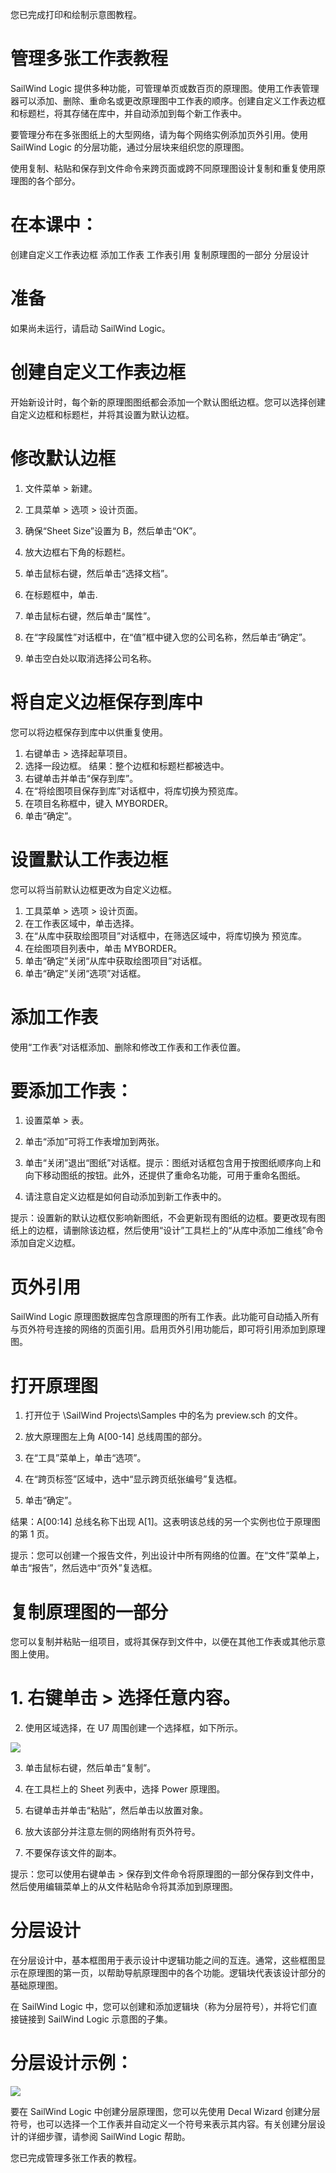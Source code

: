 您已完成打印和绘制示意图教程。

# 管理多张工作表教程

SailWind Logic 提供多种功能，可管理单页或数百页的原理图。使用工作表管理器可以添加、删除、重命名或更改原理图中工作表的顺序。创建自定义工作表边框和标题栏，将其存储在库中，并自动添加到每个新工作表中。

要管理分布在多张图纸上的大型网络，请为每个网络实例添加页外引用。使用 SailWind Logic 的分层功能，通过分层块来组织您的原理图。

使用复制、粘贴和保存到文件命令来跨页面或跨不同原理图设计复制和重复使用原理图的各个部分。

# 在本课中：

创建自定义工作表边框
添加工作表
工作表引用
复制原理图的一部分
分层设计

# 准备

如果尚未运行，请启动 SailWind Logic。

# 创建自定义工作表边框

开始新设计时，每个新的原理图图纸都会添加一个默认图纸边框。您可以选择创建自定义边框和标题栏，并将其设置为默认边框。

# 修改默认边框

1.  文件菜单 $>$ 新建。
    
2.  工具菜单 $>$ 选项 $>$ 设计页面。
    
3.  确保“Sheet Size”设置为 B，然后单击“OK”。
    
4.  放大边框右下角的标题栏。
    
5.  单击鼠标右键，然后单击“选择文档”。
    
6.  在标题框中，单击.
    
7.  单击鼠标右键，然后单击“属性”。
    
8.  在“字段属性”对话框中，在“值”框中键入您的公司名称，然后单击“确定”。
    
9.  单击空白处以取消选择公司名称。
    

# 将自定义边框保存到库中

您可以将边框保存到库中以供重复使用。

1.  右键单击 $>$ 选择起草项目。
2.  选择一段边框。
    结果：整个边框和标题栏都被选中。
3.  右键单击并单击“保存到库”。
4.  在“将绘图项目保存到库”对话框中，将库切换为预览库。
5.  在项目名称框中，键入 MYBORDER。
6.  单击“确定”。

# 设置默认工作表边框

您可以将当前默认边框更改为自定义边框。

1.  工具菜单 $>$ 选项 $>$ 设计页面。
2.  在工作表区域中，单击选择。
3.  在“从库中获取绘图项目”对话框中，在筛选区域中，将库切换为
    预览库。
4.  在绘图项目列表中，单击 MYBORDER。
5.  单击“确定”关闭“从库中获取绘图项目”对话框。
6.  单击“确定”关闭“选项”对话框。

# 添加工作表

使用“工作表”对话框添加、删除和修改工作表和工作表位置。

# 要添加工作表：

1.  设置菜单 $>$ 表。
    
2.  单击“添加”可将工作表增加到两张。
    
3.  单击“关闭”退出“图纸”对话框。提示：图纸对话框包含用于按图纸顺序向上和向下移动图纸的按钮。此外，还提供了重命名功能，可用于重命名图纸。
    
4.  请注意自定义边框是如何自动添加到新工作表中的。
    

提示：设置新的默认边框仅影响新图纸，不会更新现有图纸的边框。要更改现有图纸上的边框，请删除该边框，然后使用“设计”工具栏上的“从库中添加二维线”命令添加自定义边框。

# 页外引用

SailWind Logic 原理图数据库包含原理图的所有工作表。此功能可自动插入所有与页外符号连接的网络的页面引用。启用页外引用功能后，即可将引用添加到原理图。

# 打开原理图

1.  打开位于 \\SailWind Projects\\Samples 中的名为 preview.sch 的文件。
    
2.  放大原理图左上角 A\[00-14\] 总线周围的部分。
    
3.  在“工具”菜单上，单击“选项”。
    
4.  在“跨页标签”区域中，选中“显示跨页纸张编号”复选框。
    
5.  单击“确定”。
    

结果：A\[00:14\] 总线名称下出现 A\[1\]。这表明该总线的另一个实例也位于原理图的第 1 页。

提示：您可以创建一个报告文件，列出设计中所有网络的位置。在“文件”菜单上，单击“报告”，然后选中“页外”复选框。

# 复制原理图的一部分

您可以复制并粘贴一组项目，或将其保存到文件中，以便在其他工作表或其他示意图上使用。

# 1\. 右键单击​​ $>$ 选择任意内容。

2.  使用区域选择，在 U7 周围创建一个选择框，如下所示。

![](/logic/tutorial/6720ac9b03a409f92ac76817dcc89843b1b55668ecdbed1f7f14f28548f4de51.jpg)

3.  单击鼠标右键，然后单击“复制”。
    
4.  在工具栏上的 Sheet 列表中，选择 Power 原理图。
    
5.  右键单击并单击“粘贴”，然后单击以放置对象。
    
6.  放大该部分并注意左侧的网络附有页外符号。
    
7.  不要保存该文件的副本。
    

提示：您可以使用右键单击 $>$ 保存到文件命令将原理图的一部分保存到文件中，然后使用编辑菜单上的从文件粘贴命令将其添加到原理图。

# 分层设计

在分层设计中，基本框图用于表示设计中逻辑功能之间的互连。通常，这些框图显示在原理图的第一页，以帮助导航原理图中的各个功能。逻辑块代表该设计部分的基础原理图。

在 SailWind Logic 中，您可以创建和添加逻辑块（称为分层符号），并将它们直接链接到 SailWind Logic 示意图的子集。

# 分层设计示例：

![](/logic/tutorial/40dc89245fd9f95e99b78274520a95ea896acf90bbeceb646b7dc00e3c71e317.jpg)

要在 SailWind Logic 中创建分层原理图，您可以先使用 Decal Wizard 创建分层符号，也可以选择一个工作表并自动定义一个符号来表示其内容。有关创建分层设计的详细步骤，请参阅 SailWind Logic 帮助。

您已完成管理多张工作表的教程。